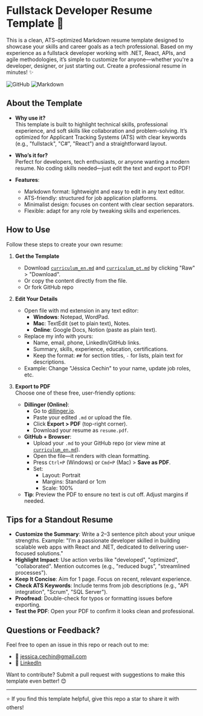 # Fullstack Developer Resume Template 🚀

This is a clean, ATS-optimized Markdown resume template designed to showcase your skills and career goals as a tech professional. Based on my experience as a fullstack developer working with .NET, React, APIs, and agile methodologies, it’s simple to customize for anyone—whether you're a developer, designer, or just starting out. Create a professional resume in minutes! ✨

![GitHub](https://img.shields.io/badge/GitHub-Resume_Template-blue?logo=github) ![Markdown](https://img.shields.io/badge/Markdown-Simple_&_Clean-green)

## About the Template

- **Why use it?**  
  This template is built to highlight technical skills, professional experience, and soft skills like collaboration and problem-solving. It’s optimized for Applicant Tracking Systems (ATS) with clear keywords (e.g., "fullstack", "C#", "React") and a straightforward layout.

- **Who’s it for?**  
  Perfect for developers, tech enthusiasts, or anyone wanting a modern resume. No coding skills needed—just edit the text and export to PDF!

- **Features**:  
  - Markdown format: lightweight and easy to edit in any text editor.  
  - ATS-friendly: structured for job application platforms.  
  - Minimalist design: focuses on content with clear section separators.  
  - Flexible: adapt for any role by tweaking skills and experiences.


## How to Use
Follow these steps to create your own resume:

1. **Get the Template**  
   - Download [`curriculum_en.md`](./resume_en.md) and [`curriculum_pt.md`](./resume_pt.md) by clicking "Raw" > "Download".  
   - Or copy the content directly from the file.
   - Or fork GitHub repo

2. **Edit Your Details**  
   - Open file with md extension in any text editor:  
     - **Windows**: Notepad, WordPad.  
     - **Mac**: TextEdit (set to plain text), Notes.  
     - **Online**: Google Docs, Notion (paste as plain text).  
   - Replace my info with yours:  
     - Name, email, phone, LinkedIn/GitHub links.  
     - Summary, skills, experience, education, certifications.  
     - Keep the format: `##` for section titles, `-` for lists, plain text for descriptions.  
   - Example: Change "Jéssica Cechin" to your name, update job roles, etc.

3. **Export to PDF**  
   Choose one of these free, user-friendly options:  
   - **Dillinger (Online)**:  
     - Go to [dillinger.io](https://dillinger.io/).  
     - Paste your edited `.md` or upload the file.  
     - Click **Export > PDF** (top-right corner).  
     - Download your resume as `resume.pdf`.  
   - **GitHub + Browser**:  
     - Upload your `.md` to your GitHub repo (or view mine at [`curriculum_en.md`](./resume_en.md)).  
     - Open the file—it renders with clean formatting.  
     - Press `Ctrl+P` (Windows) or `Cmd+P` (Mac) > **Save as PDF**.  
     - Set:  
       - Layout: Portrait  
       - Margins: Standard or 1cm  
       - Scale: 100%  
   - **Tip**: Preview the PDF to ensure no text is cut off. Adjust margins if needed.

## Tips for a Standout Resume

- **Customize the Summary**: Write a 2–3 sentence pitch about your unique strengths. Example: "I’m a passionate developer skilled in building scalable web apps with React and .NET, dedicated to delivering user-focused solutions."
- **Highlight Impact**: Use action verbs like "developed", "optimized", "collaborated". Mention outcomes (e.g., "reduced bugs", "streamlined processes").
- **Keep It Concise**: Aim for 1 page. Focus on recent, relevant experience.
- **Check ATS Keywords**: Include terms from job descriptions (e.g., "API integration", "Scrum", "SQL Server").
- **Proofread**: Double-check for typos or formatting issues before exporting.
- **Test the PDF**: Open your PDF to confirm it looks clean and professional.

## Questions or Feedback?

Feel free to open an issue in this repo or reach out to me:  
- 📧 [jessica.cechin@gmail.com](mailto:jessica.cechin@gmail.com)  
- 🔗 [LinkedIn](https://www.linkedin.com/in/jessicacechin)  

Want to contribute? Submit a pull request with suggestions to make this template even better! 😊

---

⭐ If you find this template helpful, give this repo a star to share it with others!